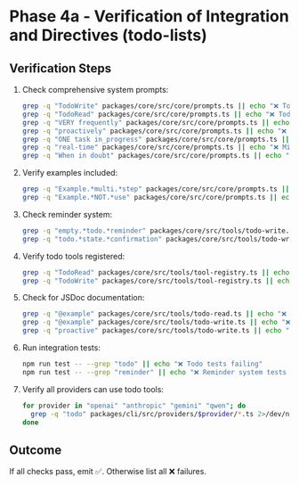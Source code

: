 # Phase 4a - Verification of Integration and Directives (todo-lists)

## Verification Steps

1. Check comprehensive system prompts:

   ```bash
   grep -q "TodoWrite" packages/core/src/core/prompts.ts || echo "❌ TodoWrite not in prompts"
   grep -q "TodoRead" packages/core/src/core/prompts.ts || echo "❌ TodoRead not in prompts"
   grep -q "VERY frequently" packages/core/src/core/prompts.ts || echo "❌ Missing frequency emphasis"
   grep -q "proactively" packages/core/src/core/prompts.ts || echo "❌ Missing proactiveness instruction"
   grep -q "ONE task in_progress" packages/core/src/core/prompts.ts || echo "❌ Missing single task constraint"
   grep -q "real-time" packages/core/src/core/prompts.ts || echo "❌ Missing real-time update rule"
   grep -q "When in doubt" packages/core/src/core/prompts.ts || echo "❌ Missing 'when in doubt' rule"
   ```

2. Verify examples included:

   ```bash
   grep -q "Example.*multi.*step" packages/core/src/core/prompts.ts || echo "❌ Missing multi-step example"
   grep -q "Example.*NOT.*use" packages/core/src/core/prompts.ts || echo "❌ Missing negative examples"
   ```

3. Check reminder system:

   ```bash
   grep -q "empty.*todo.*reminder" packages/core/src/tools/todo-write.ts || echo "❌ Missing empty todo reminder logic"
   grep -q "todo.*state.*confirmation" packages/core/src/tools/todo-write.ts || echo "❌ Missing state confirmation"
   ```

4. Verify todo tools registered:

   ```bash
   grep -q "TodoRead" packages/core/src/tools/tool-registry.ts || echo "❌ TodoRead not registered"
   grep -q "TodoWrite" packages/core/src/tools/tool-registry.ts || echo "❌ TodoWrite not registered"
   ```

5. Check for JSDoc documentation:

   ```bash
   grep -q "@example" packages/core/src/tools/todo-read.ts || echo "❌ TodoRead missing examples"
   grep -q "@example" packages/core/src/tools/todo-write.ts || echo "❌ TodoWrite missing examples"
   grep -q "proactive" packages/core/src/tools/todo-write.ts || echo "❌ TodoWrite missing proactiveness note"
   ```

6. Run integration tests:

   ```bash
   npm run test -- --grep "todo" || echo "❌ Todo tests failing"
   npm run test -- --grep "reminder" || echo "❌ Reminder system tests missing"
   ```

7. Verify all providers can use todo tools:
   ```bash
   for provider in "openai" "anthropic" "gemini" "qwen"; do
     grep -q "todo" packages/cli/src/providers/$provider/*.ts 2>/dev/null || echo "Note: Check $provider configuration"
   done
   ```

## Outcome

If all checks pass, emit ✅. Otherwise list all ❌ failures.
